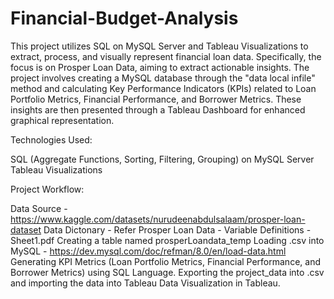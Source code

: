 # Financial-Budget-Analysis

This project utilizes SQL on MySQL Server and Tableau Visualizations to extract, process, and visually represent financial loan data. Specifically, the focus is on Prosper Loan Data, aiming to extract actionable insights. The project involves creating a MySQL database through the "data local infile" method and calculating Key Performance Indicators (KPIs) related to Loan Portfolio Metrics, Financial Performance, and Borrower Metrics. These insights are then presented through a Tableau Dashboard for enhanced graphical representation.


Technologies Used:

SQL (Aggregate Functions, Sorting, Filtering, Grouping) on MySQL Server
Tableau Visualizations

Project Workflow:

Data Source - https://www.kaggle.com/datasets/nurudeenabdulsalaam/prosper-loan-dataset
Data Dictonary - Refer Prosper Loan Data - Variable Definitions - Sheet1.pdf
Creating a table named prosperLoandata_temp
Loading .csv into MySQL - https://dev.mysql.com/doc/refman/8.0/en/load-data.html
Generating KPI Metrics (Loan Portfolio Metrics, Financial Performance, and Borrower Metrics) using SQL Language.
Exporting the project_data into .csv and importing the data into Tableau
Data Visualization in Tableau.

